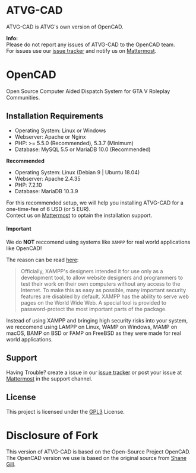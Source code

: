 # ATVG-CAD
ATVG-CAD is ATVG's own version of OpenCAD.

**Info:**  
Please do not report any issues of ATVG-CAD to the OpenCAD team.  
For issues use our [issue tracker](https://gitlab.atvg-studios.at/atvg-studios/ATVG-CAD/issues) and notify us on [Mattermost](https://mattermost.atvg-studios.at).

# OpenCAD
Open Source Computer Aided Dispatch System for GTA V Roleplay Communities.

## Installation Requirements
* Operating System: Linux or Windows
* Webserver: Apache or Nginx
* PHP: >= 5.5.0 (Recommended), 5.3.7 (Minimum)
* Database: MySQL 5.5 or MariaDB 10.0 (Recommended)

**Recommended**
* Operating System: Linux (Debian 9 | Ubuntu 18.04)
* Webserver: Apache 2.4.35
* PHP: 7.2.10
* Database: MariaDB 10.3.9

For this recommended setup, we will help you installing ATVG-CAD for a one-time-fee of 6 USD (or 5 EUR).  
Contect us on [Mattermost](https://mattermost.atvg-studios.at) to optain the installation support.

#### Important
We do **NOT** reccomend using systems like `XAMPP` for real world applications like OpenCAD!

The reason can be read [here](https://en.wikipedia.org/wiki/XAMPP#Usage):

>Officially, XAMPP's designers intended it for use only as a development tool, to allow website designers and programmers to test their work on their own computers without any access to the Internet. To make this as easy as possible, many important security features are disabled by default. XAMPP has the ability to serve web pages on the World Wide Web. A special tool is provided to
password-protect the most important parts of the package.

Instead of using XAMPP and bringing high security risks into your system, we reccomend using LAMPP on Linux, WAMP on Windows, MAMP on macOS, BAMP on BSD or FAMP on FreeBSD as they were made for real world applications.

## Support

Having Trouble? create a issue in our [issue tracker](https://gitlab.atvg-studios.at/atvg-studios/ATVG-CAD/issues) or post your issue at [Mattermost](https://mattermost.atvg-studios.at) in the support channel.

## License

This project is licensed under the [GPL3](LICENSE) License.

# Disclosure of Fork
This version of ATVG-CAD is based on the Open-Source Project OpenCAD.  
The OpenCAD version we use is based on the original source from [Shane Gill](https://github.com/ossified/openCad).